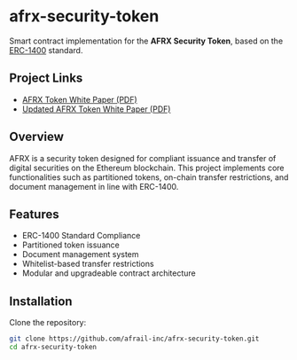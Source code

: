 # afrx-security-token

Smart contract implementation for the **AFRX Security Token**, based on the [ERC-1400](https://eips.ethereum.org/EIPS/eip-1400) standard.

## Project Links

- [AFRX Token White Paper (PDF)](https://github.com/afrail-inc/afrx-security-token/blob/main/AFRX_Token_White_Paper.pdf)
- [Updated AFRX Token White Paper (PDF)](https://github.com/afrail-inc/afrx-security-token/blob/main/Updated_AFRX_White_Paper_v1_4_May2025.pdf)

## Overview

AFRX is a security token designed for compliant issuance and transfer of digital securities on the Ethereum blockchain. This project implements core functionalities such as partitioned tokens, on-chain transfer restrictions, and document management in line with ERC-1400.

## Features

- ERC-1400 Standard Compliance
- Partitioned token issuance
- Document management system
- Whitelist-based transfer restrictions
- Modular and upgradeable contract architecture

## Installation

Clone the repository:

```bash
git clone https://github.com/afrail-inc/afrx-security-token.git
cd afrx-security-token
